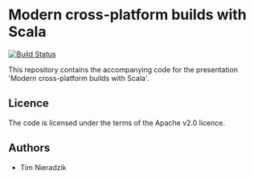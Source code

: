# Modern cross-platform builds with Scala
[![Build Status](http://ci.sparse.tech/api/badges/tindzk/railsreactor-cross-builds/status.svg)](http://ci.sparse.tech/tindzk/railsreactor-cross-builds)

This repository contains the accompanying code for the presentation 'Modern cross-platform builds with Scala'.

## Licence
The code is licensed under the terms of the Apache v2.0 licence.

## Authors
* Tim Nieradzik
